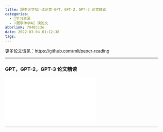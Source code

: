 ```yaml
---
title: 跟李沐学AI-读论文-GPT，GPT-2，GPT-3 论文精读
categories:
  - 🌙学习资源
  - ⭐跟李沐学AI 读论文
abbrlink: 79405c3e
date: 2022-03-04 01:12:38
tags:
---
```


更多论文请见：<https://github.com/mli/paper-reading>

***

### GPT，GPT-2，GPT-3 论文精读

<iframe src="//player.bilibili.com/player.html?aid=296939123&bvid=BV1AF411b7xQ&cid=541096351&page=1" scrolling="no" border="0" frameborder="no" framespacing="0" allowfullscreen="true"> </iframe>

<!--more-->

***
